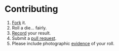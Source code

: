 # Contributing

1. [Fork](https://github.com/laserlemon/fair_dice_roll/fork) it.
2. Roll a die… fairly.
3. [Record](https://github.com/laserlemon/fair_dice_roll/blob/-/lib/fair_dice_roll.rb#L6-L7) your result.
4. Submit a [pull request](https://github.com/laserlemon/fair_dice_roll/pulls).
5. Please include photographic [evidence](https://cloud.githubusercontent.com/assets/34264/6920894/4f46d4de-d78f-11e4-8414-6c436864705e.JPG) of your roll.

